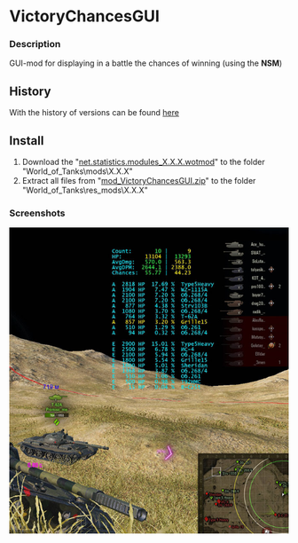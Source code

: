 ﻿# VictoryChancesGUI

### Description
GUI-mod for displaying in a battle the chances of winning (using the **NSM**)

## History
With the history of versions can be found [here][]

## Install
1. Download the "[net.statistics.modules_X.X.X.wotmod][]" to the folder "World_of_Tanks\mods\X.X.X\"
2. Extract all files from "[mod_VictoryChancesGUI.zip][]" to the folder "World_of_Tanks\res_mods\X.X.X\"

### Screenshots
![ScreenShot](./source/Example.jpg)

[here]:./HISTORY.md
[net.statistics.modules_X.X.X.wotmod]:../NetStatisticsModules/zip
[mod_VictoryChancesGUI.zip]:./zip